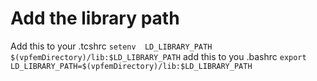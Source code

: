 # Add the library path
Add this to your .tcshrc
``` setenv  LD_LIBRARY_PATH $(vpfemDirectory)/lib:$LD_LIBRARY_PATH ```
add this to you .bashrc
``` export  LD_LIBRARY_PATH=$(vpfemDirectory)/lib:$LD_LIBRARY_PATH ```